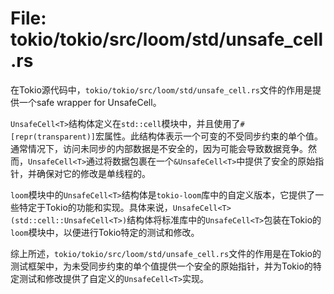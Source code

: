 # File: tokio/tokio/src/loom/std/unsafe_cell.rs

在Tokio源代码中，`tokio/tokio/src/loom/std/unsafe_cell.rs`文件的作用是提供一个safe wrapper for UnsafeCell。

`UnsafeCell<T>`结构体定义在`std::cell`模块中，并且使用了`#[repr(transparent)]`宏属性。此结构体表示一个可变的不受同步约束的单个值。通常情况下，访问未同步的内部数据是不安全的，因为可能会导致数据竞争。然而，`UnsafeCell<T>`通过将数据包裹在一个`&UnsafeCell<T>`中提供了安全的原始指针，并确保对它的修改是单线程的。

`loom`模块中的`UnsafeCell<T>`结构体是`tokio-loom`库中的自定义版本，它提供了一些特定于Tokio的功能和实现。具体来说，`UnsafeCell<T>(std::cell::UnsafeCell<T>)`结构体将标准库中的`UnsafeCell<T>`包装在Tokio的`loom`模块中，以便进行Tokio特定的测试和修改。

综上所述，`tokio/tokio/src/loom/std/unsafe_cell.rs`文件的作用是在Tokio的测试框架中，为未受同步约束的单个值提供一个安全的原始指针，并为Tokio的特定测试和修改提供了自定义的`UnsafeCell<T>`实现。

